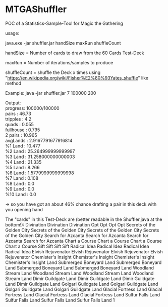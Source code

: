 # MTGAShuffler
POC of a Statistics-Sample-Tool for Magic the Gathering

usage:

java.exe -jar shuffler.jar handSize maxRun shuffleCount

handSize = Number of cards to draw from the 60 Cards Test-Deck

maxRun = Number of iterations/samples to produce

shuffleCount = shuffle the Deck x times using "https://en.wikipedia.org/wiki/Fisher%E2%80%93Yates_shuffle" like method

Example:
java -jar shuffler.jar 7 100000 200

Output:<br>
progress: 100000/100000<br>
pairs : 46.73<br>
tripples : 4.2<br>
quads : 0.055<br>
fullhouse : 0.795<br>
2 pairs : 10.965<br>
avgLands : 2.9167791677916814<br>
%1 Land : 10.477<br>
%2 Land : 25.264999999999997<br>
%3 Land : 31.258000000000003<br>
%4 Land : 21.335<br>
%5 Land : 8.266<br>
%6 Land : 1.5779999999999998<br>
%7 Land : 0.108<br>
%8 Land : 0.0<br>
%9 Land : 0.0<br>
%10 Land : 0.0<br>

-> so you have got an about 46% chance drafting a pair in this deck with you opening hand


The "cards" in this Test-Deck are (better readable in the Shuffler.java at the bottom!):
Divination
Divination
Divination
Opt
Opt
Opt
Opt
Secrets of the Golden City
Secrets of the Golden City
Secrets of the Golden City
Secrets of the Golden City
Search for Azcanta
Search for Azcanta
Search for Azcanta
Search for Azcanta
Chart a Course
Chart a Course
Chart a Course
Chart a Course
Sift
Sift
Sift
Sift
Radical Idea
Radical Idea
Radical Idea
Radical Idea
Elvish Rejuvenator
Elvish Rejuvenator
Elvish Rejuvenator
Elvish Rejuvenator
Chemister's Insight
Chemister's Insight
Chemister's Insight
Chemister's Insight
Land Submerged Boneyard
Land Submerged Boneyard
Land Submerged Boneyard
Land Submerged Boneyard
Land Woodland Stream
Land Woodland Stream
Land Woodland Stream
Land Woodland Stream
Land Dimir Guildgate
Land Dimir Guildgate
Land Dimir Guildgate
Land Dimir Guildgate
Land Golgari Guildgate
Land Golgari Guildgate
Land Golgari Guildgate
Land Golgari Guildgate
Land Glacial Fortress
Land Glacial Fortress
Land Glacial Fortress
Land Glacial Fortress
Land Sulfur Falls
Land Sulfur Falls
Land Sulfur Falls
Land Sulfur Falls
Land 1

